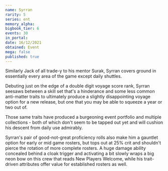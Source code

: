 ```yaml
---
name: Syrran
rarity: 5
series: ent
memory_alpha:
bigbook_tier: 6
events: 30
in_portal:
date: 16/12/2021
obtained: Event
mega: false
published: true
---
```


Similarly Jack of all trade-y to his mentor Surak, Syrran covers ground in essentially every area of the game except daily shuttles. 

Debuting just on the edge of a double digit voyage score rank, Syrran seesaws between a skill set that's a hinderance and some less common anti-matter traits to ultimately produce a slightly disappointing voyage option for a new release, but one that you may be able to squeeze a year or two out of.

Those same traits have produced a burgeoning event portfolio and multiple collections - both of which don't seem to be tapped out yet and will cushion his descent from daily use admirably. 

Syrran's pair of good-not-great proficiency rolls also make him a gauntlet option for early or mid game rosters, but tops out at 25% crit and shouldn't pierce the rotation of more complete rosters. A huge damage ability concealed behind a cloak trigger and activating a bit slowly wraps a big neon bow on this crew that reads New Players Welcome, while his trait-driven attributes offer value for established rosters as well.
